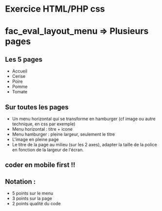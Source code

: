 # Exercice HTML/PHP css

# fac_eval_layout_menu => Plusieurs pages

## Les 5 pages
* Accueil
* Cerise
* Poire
* Pomme
* Tomate

## Sur toutes les pages
* Un menu horizontal qui se transforme en hamburger (cf image ou autre technique, en css par exemple)
* Menu horizontal : titre + icone
* Menu hamburger : pleine largeur, seulement le titre
* L'image en pleine page
* Le titre de la page au milieu (sur les 2 axes), adapter la taille de la police en fonction de la largeur de l'écran.

## coder en mobile first !!

## Notation :
* 5 points sur le menu
* 3 points sur la page
* 2 points qualité du code
